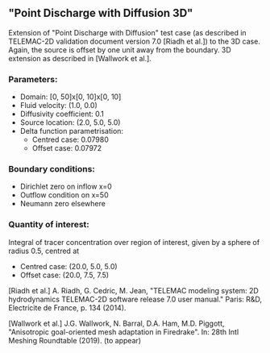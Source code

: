 ## "Point Discharge with Diffusion 3D"

Extension of "Point Discharge with Diffusion" test case (as described in TELEMAC-2D validation
document version 7.0 [Riadh et al.]) to the 3D case. Again, the source is offset by one unit away
from the boundary. 3D extension as described in [Wallwork et al.].


### Parameters:
  * Domain: [0, 50]x[0, 10]x[0, 10]
  * Fluid velocity: (1.0, 0.0)
  * Diffusivity coefficient: 0.1
  * Source location: (2.0, 5.0, 5.0)
  * Delta function parametrisation:
    * Centred case: 0.07980
    * Offset case: 0.07972

### Boundary conditions:
  * Dirichlet zero on inflow x=0
  * Outflow condition on x=50
  * Neumann zero elsewhere

### Quantity of interest:
Integral of tracer concentration over region of interest, given by a sphere of radius 0.5, centred at
  * Centred case: (20.0, 5.0, 5.0)
  * Offset case: (20.0, 7.5, 7.5)


[Riadh et al.] A. Riadh, G. Cedric, M. Jean, "TELEMAC modeling system: 2D hydrodynamics TELEMAC-2D
software release 7.0 user manual." Paris:  R&D, Electricite de France, p. 134 (2014).

[Wallwork et al.] J.G. Wallwork, N. Barral, D.A. Ham, M.D. Piggott, "Anisotropic goal-oriented mesh
adaptation in Firedrake". In: 28th Intl Meshing Roundtable (2019). (to appear)
